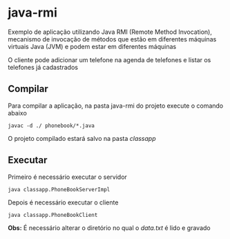 # java-rmi
Exemplo de aplicação utilizando Java RMI (Remote Method Invocation), mecanismo de invocação de métodos que estão em diferentes máquinas virtuais Java (JVM) e podem estar em diferentes máquinas

O cliente pode adicionar um telefone na agenda de telefones e listar os telefones já cadastrados

## Compilar

Para compilar a aplicação, na pasta java-rmi do projeto execute o comando abaixo

`javac -d ./ phonebook/*.java`

O projeto compilado estará salvo na pasta *classapp*


## Executar

Primeiro é necessário executar o servidor

`java classapp.PhoneBookServerImpl`

Depois é necessário executar o cliente

`java classapp.PhoneBookClient`

**Obs:** É necessário alterar o diretório no qual o *data.txt* é lido e gravado

